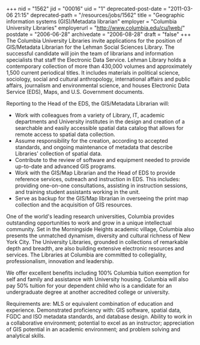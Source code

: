 +++
nid = "1562"
jid = "00016"
uid = "1"
deprecated-post-date = "2011-03-06 21:15"
deprecated-path = "/resources/jobs/1562"
title = "Geographic information systems (GIS)/Metadata librarian"
employer = "Columbia University Libraries"
employerurl = "http://www.columbia.edu/cu/lweb/"
postdate = "2006-06-28"
archivedate = "2006-08-28"
draft = "false"
+++
The Columbia University Libraries invite applications for the position
of GIS/Metadata Librarian for the Lehman Social Sciences Library. The
successful candidate will join the team of librarians and information
specialists that staff the Electronic Data Service. Lehman Library holds
a contemporary collection of more than 430,000 volumes and approximately
1,500 current periodical titles. It includes materials in political
science, sociology, social and cultural anthropology, international
affairs and public affairs, journalism and environmental science, and
houses Electronic Data Service (EDS), Maps, and U.S. Government
documents.

Reporting to the Head of the EDS, the GIS/Metadata Librarian will:

-   Work with colleagues from a variety of Library, IT, academic
    departments and University institutes in the design and creation of
    a searchable and easily accessible spatial data catalog that allows
    for remote access to spatial data collection.
-   Assume responsibility for the creation, according to accepted
    standards, and ongoing maintenance of metadata that describe
    Libraries' collection of spatial data.
-   Contribute to the review of software and equipment needed to provide
    up-to-date and advanced GIS programs.
-   Work with the GIS/Map Librarian and the Head of EDS to provide
    reference services, outreach and instruction in EDS. This includes:
    providing one-on-one consultations, assisting in instruction
    sessions, and training student assistants working in the unit.
-   Serve as backup for the GIS/Map librarian in overseeing the print
    map collection and the acquisition of GIS resources.

One of the world's leading research universities, Columbia provides
outstanding opportunities to work and grow in a unique intellectual
community. Set in the Morningside Heights academic village, Columbia
also presents the unmatched dynamism, diversity and cultural richness of
New York City. The University Libraries, grounded in collections of
remarkable depth and breadth, are also building extensive electronic
resources and services. The Libraries at Columbia are committed to
collegiality, professionalism, innovation and leadership.

We offer excellent benefits including 100% Columbia tuition exemption
for self and family and assistance with University housing. Columbia
will also pay 50% tuition for your dependent child who is a candidate
for an undergraduate degree at another accredited college or university.
  
Requirements are: MLS or equivalent combination of education and
experience. Demonstrated proficiency with: GIS software, spatial data,
FGDC and ISO metadata standards, and database design. Ability to work in
a collaborative environment; potential to excel as an instructor;
appreciation of GIS potential in an academic environment; and problem
solving and analytical skills.
